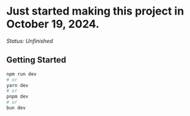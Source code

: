 <h1>Just started making this project in October 19, 2024.</h1>
<i>Status: Unfinished</i>

## Getting Started

```bash
npm run dev
# or
yarn dev
# or
pnpm dev
# or
bun dev
```

